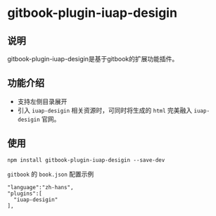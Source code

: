 # gitbook-plugin-iuap-desigin

## 说明

gitbook-plugin-iuap-desigin是基于gitbook的扩展功能插件。

## 功能介绍

- 支持左侧目录展开
- 引入 `iuap-desigin` 相关资源时，可同时将生成的 `html` 完美融入 `iuap-desigin` 官网。

## 使用

```
npm install gitbook-plugin-iuap-desigin --save-dev
```

`gitbook` 的 `book.json` 配置示例

```
"language":"zh-hans",
"plugins":[
  "iuap-desigin"
],
```

